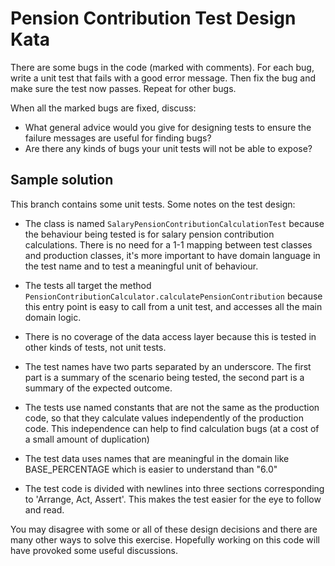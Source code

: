 Pension Contribution Test Design Kata
======================================

There are some bugs in the code (marked with comments). For each bug, write a unit test that fails with a good error message. Then fix the bug and make sure the test now passes. Repeat for other bugs.

When all the marked bugs are fixed, discuss:

* What general advice would you give for designing tests to ensure the failure messages are useful for finding bugs?
* Are there any kinds of bugs your unit tests will not be able to expose?


Sample solution
---------------

This branch contains some unit tests. Some notes on the test design:

* The class is named `SalaryPensionContributionCalculationTest` because the behaviour being tested is for salary pension contribution calculations. There is no need for a 1-1 mapping between test classes and production classes, it's more important to have domain language in the test name and to test a meaningful unit of behaviour.

* The tests all target the method `PensionContributionCalculator.calculatePensionContribution` because this entry point is easy to call from a unit test, and accesses all the main domain logic.

* There is no coverage of the data access layer because this is tested in other kinds of tests, not unit tests.

* The test names have two parts separated by an underscore. The first part is a summary of the scenario being tested, the second part is a summary of the expected outcome.

* The tests use named constants that are not the same as the production code, so that they calculate values independently of the production code. This independence can help to find calculation bugs (at a cost of a small amount of duplication)

* The test data uses names that are meaningful in the domain like BASE_PERCENTAGE which is easier to understand than "6.0"

* The test code is divided with newlines into three sections corresponding to 'Arrange, Act, Assert'. This makes the test easier for the eye to follow and read.

You may disagree with some or all of these design decisions and there are many other ways to solve this exercise. Hopefully working on this code will have provoked some useful discussions.



